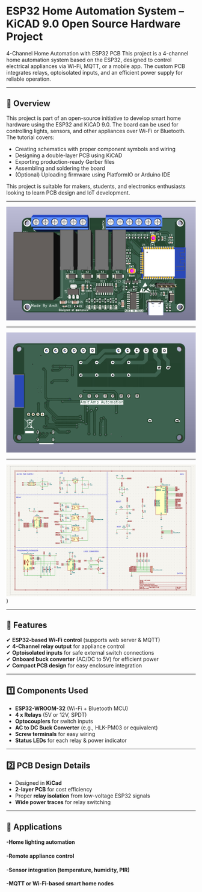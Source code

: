#  ESP32 Home Automation System – KiCAD 9.0 Open Source Hardware Project

4-Channel Home Automation with ESP32 PCB This project is a 4-channel home automation system based on the ESP32, designed to control electrical appliances via Wi-Fi, MQTT, or a mobile app. The custom PCB integrates relays, optoisolated inputs, and an efficient power supply for reliable operation.

---

## 📄 Overview

This project is part of an open-source initiative to develop smart home hardware using the ESP32 and KiCAD 9.0. The board can be used for controlling lights, sensors, and other appliances over Wi-Fi or Bluetooth. The tutorial covers:

- Creating schematics with proper component symbols and wiring
- Designing a double-layer PCB using KiCAD
- Exporting production-ready Gerber files
- Assembling and soldering the board
- (Optional) Uploading firmware using PlatformIO or Arduino IDE

This project is suitable for makers, students, and electronics enthusiasts looking to learn PCB design and IoT development.

---

![Top View](https://github.com/Amitkmr948/-ESP32-Home-Automation-System-KiCAD-9.0-Open-Source-Hardware-Project/blob/5dee5d107a835b9f752b7712d13386971414dd22/Docs/Top%20PCB.png)

---

![Bottom View](https://github.com/Amitkmr948/-ESP32-Home-Automation-System-KiCAD-9.0-Open-Source-Hardware-Project/blob/5dee5d107a835b9f752b7712d13386971414dd22/Docs/Back%20PCB.png)

---

![Schematic](https://github.com/Amitkmr948/-ESP32-Home-Automation-System-KiCAD-9.0-Open-Source-Hardware-Project/blob/5dee5d107a835b9f752b7712d13386971414dd22/Docs/Schematic%20diagram.png))

---

## 🔧 Features


✔ **ESP32-based Wi-Fi control** (supports web server & MQTT)  
✔ **4-Channel relay output** for appliance control  
✔ **Optoisolated inputs** for safe external switch connections  
✔ **Onboard buck converter** (AC/DC to 5V) for efficient power  
✔ **Compact PCB design** for easy enclosure integration  

---

## 1️⃣ Components Used

- **ESP32-WROOM-32** (Wi-Fi + Bluetooth MCU)  
- **4 x Relays** (5V or 12V, SPDT)  
- **Optocouplers** for switch inputs  
- **AC to DC Buck Converter** (e.g., HLK-PM03 or equivalent)  
- **Screw terminals** for easy wiring  
- **Status LEDs** for each relay & power indicator  

---

## 2️⃣ PCB Design Details

- Designed in **KiCad**  
- **2-layer PCB** for cost efficiency  
- Proper **relay isolation** from low-voltage ESP32 signals  
- **Wide power traces** for relay switching  

---

## 🔌 Applications

#### -Home lighting automation

#### -Remote appliance control

#### -Sensor integration (temperature, humidity, PIR)

#### -MQTT or Wi-Fi-based smart home nodes

